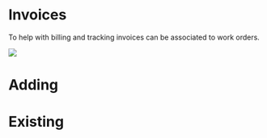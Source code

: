 # Invoices
To help with billing and tracking invoices can be associated to work orders.

![](https://wiselibrary.blob.core.windows.net/docs/Windows/WorkOrderInvocies.png)

# Adding

# Existing
